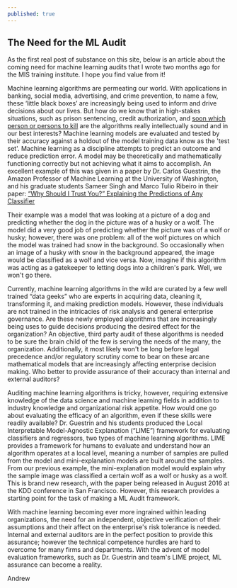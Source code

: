 ```yaml
---
published: true
---
```

## The Need for the ML Audit

As the first real post of substance on this site, below is an article about the coming need for machine learning audits that I wrote two months ago for the MIS training institute. I hope you find value from it!

Machine learning algorithms are permeating our world. With 
applications in banking, social media, advertising, and crime 
prevention, to name a few, these ‘little black boxes’ are 
increasingly being used to inform and drive decisions about our 
lives. But how do we know that in high-stakes situations, such as 
prison sentencing, credit authorization, and [soon which person or persons to kill](https://www.technologyreview.com/s/542626/why-self-driving-cars-must-be-programmed-to-kill) are the algorithms really intellectually sound and in our best 
interests? Machine learning models are evaluated and tested by 
their accuracy against a holdout of the model training data know 
as the 'test set'. Machine learning as a discipline attempts to 
predict an outcome and reduce prediction error. A model may be 
theoretically and mathematically functioning correctly but not 
achieving what it aims to accomplish. An excellent example of 
this was given in a paper by Dr. Carlos Guestrin, the Amazon 
Professor of Machine Learning at the University of Washington, 
and his graduate students Sameer Singh and Marco Tulio Ribeiro in 
their paper: [“Why Should I Trust You?” Explaining the Predictions of Any Classifier](http://www.kdd.org/kdd2016/papers/files/rfp0573-ribeiroA.pdf)

Their example was a model that was looking at a picture of a 
dog and predicting whether the dog in the picture was of a husky 
or a wolf. The model did a very good job of predicting whether 
the picture was of a wolf or husky; however, there was one 
problem: all of the wolf pictures on which the model was trained 
had snow in the background. So occasionally when an image of a 
husky with snow in the background appeared, the image would be 
classified as a wolf and vice versa. Now, imagine if this 
algorithm was acting as a gatekeeper to letting dogs into a 
children's park. Well, we won't go there.

Currently, machine learning algorithms in the wild are curated by 
a few well trained “data geeks” who are experts in acquiring 
data, cleaning it, transforming it, and making prediction models. 
However, these individuals are not trained in the intricacies of 
risk analysis and general enterprise governance. Are these newly 
employed algorithms that are increasingly being uses to guide 
decisions producing the desired effect for the organization? An 
objective, third party audit of these algorithms is needed to be 
sure the brain child of the few is serving the needs of the many, 
the organization. Additionally, it most likely won't be long 
before legal precedence and/or regulatory scrutiny come to bear 
on these arcane mathematical models that are increasingly 
affecting enterprise decision making. Who better to provide 
assurance of their accuracy than internal and external auditors? 

Auditing machine learning algorithms is tricky, however, 
requiring extensive knowledge of the data science and machine 
learning fields in addition to industry knowledge and 
organizational risk appetite. How would one go about evaluating 
the efficacy of an algorithm, even if these skills were readily 
available? Dr. Guestrin and his students produced the Local 
Interpretable Model-Agnostic Explanation (“LIME”) framework for 
evaluating classifiers and regressors, two types of machine 
learning algorithms. LIME provides a framework for humans to 
evaluate and understand how an algorithm operates at a local 
level, meaning a number of samples are pulled from the model and 
mini-explanation models are built around the samples. From our 
previous example, the mini-explanation model would explain why 
the sample image was classified a certain wolf as a wolf or husky 
as a wolf. This is brand new research, with the paper being 
released in August 2016 at the KDD conference in San Francisco. 
However, this research provides a starting point for the task of 
making a ML Audit framework.

With machine learning becoming ever more ingrained within leading 
organizations, the need for an independent, objective 
verification of their assumptions and their affect on the 
enterprise's risk tolerance is needed. Internal and external 
auditors are in the perfect position to provide this assurance; 
however the technical competence hurdles are hard to overcome for 
many firms and departments. With the advent of model evaluation 
frameworks, such as Dr. Guestrin and team's LIME project, ML 
assurance can become a reality. 

Andrew
